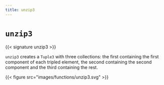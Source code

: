 ```yaml
---
title: unzip3
---
```


# `unzip3`

{{< signature unzip3 >}}

`unzip3` creates a `Tuple3` with three collections: the first containing the first component of each tripled element, the second containing the second component and the third containing the rest.

{{< figure src="images/functions/unzip3.svg" >}}
